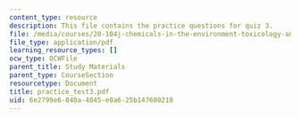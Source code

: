 ```yaml
---
content_type: resource
description: This file contains the practice questions for quiz 3.
file: /media/courses/20-104j-chemicals-in-the-environment-toxicology-and-public-health-be-104j-spring-2005/6e2799e6840a4845e0a625b147680210_practice_test3.pdf
file_type: application/pdf
learning_resource_types: []
ocw_type: OCWFile
parent_title: Study Materials
parent_type: CourseSection
resourcetype: Document
title: practice_test3.pdf
uid: 6e2799e6-840a-4845-e0a6-25b147680210
---
```

